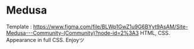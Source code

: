 # Medusa
Template : https://www.figma.com/file/BLWp1GwZ1u9G6BYyt9AsAM/Site-Medusa---Community-(Community)?node-id=2%3A3
HTML, CSS.
Appearance in full CSS.
Enjoyツ

